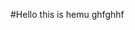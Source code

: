 #Hello this is hemu
ghfghhf                                                                                                                                        
